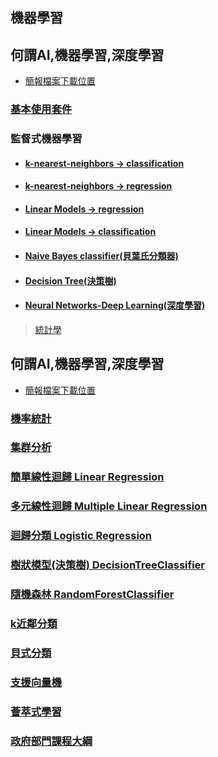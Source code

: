 ## 機器學習

## 何謂AI,機器學習,深度學習

- [簡報檔案下載位置](./法務部機器學習/簡報圖片)

### [基本使用套件](./基本package/README.ipynb)
### 監督式機器學習
- #### [k-nearest-neighbors -> classification](./監督式機器學習/README.ipynb)
- #### [k-nearest-neighbors -> regression](./監督式機器學習/README1.ipynb)
- #### [Linear Models -> regression](./監督式機器學習/README2.ipynb)
- #### [Linear Models -> classification](./監督式機器學習/README3.ipynb)
- #### [Naive Bayes classifier(貝葉氏分類器)](./監督式機器學習/README4.ipynb)
- #### [Decision Tree(決策樹)](./監督式機器學習/README5.ipynb)
- #### [Neural Networks-Deep Learning(深度學習)](./監督式機器學習/README6.ipynb)


> [統計學](https://wangcc.me/LSHTMlearningnote/)

## 何謂AI,機器學習,深度學習
- [簡報檔案下載位置](./簡報圖片)
### [機率統計](./機率統計)
### [集群分析](./集群分析)
### [簡單線性迴歸 Linear Regression](./簡單線性迴歸)

### [多元線性迴歸 Multiple Linear Regression](./多元線性迴歸)

### [迴歸分類 Logistic Regression](./邏輯迴歸)

### [樹狀模型(決策樹) DecisionTreeClassifier](./樹狀模型)

### [隨機森林 RandomForestClassifier](./隨機森林)

### [k近鄰分類](./k近鄰分類)

### [貝式分類](./貝氏分類)

### [支援向量機](./支援向量機)

### [薈萃式學習](./薈萃式學習)

### [政府部門課程大綱](./法務部機器學習)